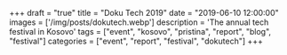 +++
draft = "true"
title = "Doku Tech 2019"
date = "2019-06-10 12:00:00"
images = ['/img/posts/dokutech.webp']
description = 'The annual tech festival in Kosovo'
tags = ["event", "kosovo", "pristina", "report", "blog", "festival"]
categories = ["event", "report", "festival", "dokutech"]
+++

###
